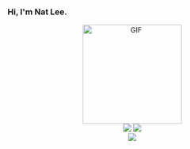 ### Hi, I'm Nat Lee.

<div align="center">
    <img src="https://i.imgur.com/tdO8neM.gif" alt="GIF" width="200px">
</div>

<div align="center">
        <img src="https://github-readme-stats.vercel.app/api?username=natlee&show_icons=true&theme=dark" />
        <img src="https://github-readme-stats.vercel.app/api/top-langs?username=natlee&layout=compact&langs_count=8&card_width=320&theme=dark" />
    <div style="white-space: nowrap;">
        <img src="https://github-readme-activity-graph.vercel.app/graph?username=natlee&bg_color=292929&color=f5f5f5&line=4c705c&point=42cd8c&area=true&hide_border=true)](https://github.com/ashutosh00710/github-readme-activity-graph" />
    </div>
</div>

